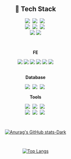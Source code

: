 


<div align="center">
  <h2>🎹 Tech Stack</h2>


<img src="https://img.shields.io/badge/Java-007396?style=flat-square&logo=JAVA&logoColor=white"/></a>&nbsp;
<img src="https://img.shields.io/badge/Spring Boot-6DB33F?style=flat-square&logo=Spring Boot&logoColor=white"/></a>&nbsp;
<img src="https://img.shields.io/badge/JPA-6DB33F?style=flat-square&logo=JPA&logoColor=white"/></a>&nbsp;
<br>
<img src="https://img.shields.io/badge/jquery-0769AD?style=flat-square&logo=jquery&logoColor=white"/></a>&nbsp;
<img src="https://img.shields.io/badge/Python-3776AB?style=flat-square&logo=Python&logoColor=white"/></a>&nbsp;
<img src="https://img.shields.io/badge/pandas-150458?style=flat-square&logo=pandas&logoColor=white"/></a>&nbsp;
<br/>
<img src="https://img.shields.io/badge/AWS-232F3E?style=flat-square&logo=aws&logoColor=white">
<img src="https://img.shields.io/badge/Docker-2496ED?style=flat-square&logo=Docker&logoColor=white">

<br/>

<b>FE</b> <br/>

<img src="https://img.shields.io/badge/react-61DAFB?style=flat-square&logo=react&logoColor=black">
<img src="https://img.shields.io/badge/javascript-F7DF1E?style=flat-square&logo=javascript&logoColor=black">
<img src="https://img.shields.io/badge/html-E34F26?style=flat-square&logo=html5&logoColor=white">
<img src="https://img.shields.io/badge/css-1572B6?style=flat-square&logo=css3&logoColor=white">
<img src="https://img.shields.io/badge/bootstrap-7952B3?style=flat-square&logo=bootstrap&logoColor=white">
<img src="https://img.shields.io/badge/jquery-0769AD?style=flat-square&logo=jquery&logoColor=white"></a>

<br/>
<br/>

<b>Database</b> <br/>

<img src="https://img.shields.io/badge/MySQL-4479A1?style=flat-square&logo=MySQL&logoColor=white"/></a>&nbsp;
<img src="https://img.shields.io/badge/MongoDB-47A248?style=flat-square&logo=MongoDB&logoColor=white"/></a>&nbsp;
<img src="https://img.shields.io/badge/Redis-DC382D?style=flat-square&logo=Redis&logoColor=white"/></a>&nbsp;


<b>Tools</b> <br/>

<img src="https://img.shields.io/badge/Git-F05032?style=flat-square&logo=Git&logoColor=white"/></a>&nbsp;
<img src="https://img.shields.io/badge/Eclipse-2C2255?style=flat-square&logo=Eclipse&logoColor=white"/></a>&nbsp;
<img src="https://img.shields.io/badge/IntelliJ-000000?style=flat-square&logo=IntelliJ IDEA&logoColor=white"/></a>&nbsp;
<br/>
<img src="https://img.shields.io/badge/Notion-000000?style=flat-square&logo=Notion&logoColor=white"/></a>&nbsp;
<img src="https://img.shields.io/badge/Slack-4A154B?style=flat-square&logo=Slack&logoColor=white"/></a>&nbsp;
<img src="https://img.shields.io/badge/Trello-0052CC?style=flat-square&logo=Trello&logoColor=white"/></a>&nbsp;


<br>

[![Anurag's GitHub stats-Dark](https://github-readme-stats.vercel.app/api?username=llsrrll96&show_icons=true&theme=dark#gh-dark-mode-only)](https://github.com/anuraghazra/github-readme-stats#gh-dark-mode-only)

<br>


[![Top Langs](https://github-readme-stats.vercel.app/api/top-langs/?username=llsrrll96&hide_progress=true)](https://github.com/anuraghazra/github-readme-stats)




</div>

